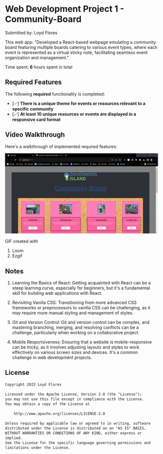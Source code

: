 # Web Development Project 1 - Community-Board

Submitted by: Loyd Flores

This web app: "Developed a React-based webpage emulating a community board featuring multiple boards catering to various event types, where each event is represented as a virtual sticky note, facilitating seamless event organization and management."

Time spent: **6** hours spent in total

## Required Features

The following **required** functionality is completed:

- [✅] **There is a unique theme for events or resources relevant to a specific community**
- [✅] **At least 10 unique resources or events are displayed in a responsive card format**


## Video Walkthrough

Here's a walkthrough of implemented required features:

<img src='src/assets/ezgif.com-video-to-gif.gif' title='Video Walkthrough' width='' alt='Video Walkthrough' />


GIF created with 
1. Loom
2. Ezgif


## Notes

1. Learning the Basics of React: Getting acquainted with React can be a steep learning curve, especially for beginners, but it's a fundamental skill for building web applications with React.

2. Revisiting Vanilla CSS: Transitioning from more advanced CSS frameworks or preprocessors to vanilla CSS can be challenging, as it may require more manual styling and management of styles.

3. Git and Version Control: Git and version control can be complex, and mastering branching, merging, and resolving conflicts can be a challenge, particularly when working on a collaborative project.

4. Mobile Responsiveness: Ensuring that a website is mobile-responsive can be tricky, as it involves adjusting layouts and styles to work effectively on various screen sizes and devices. It's a common challenge in web development projects.

## License

    Copyright 2023 Loyd Flores

    Licensed under the Apache License, Version 2.0 (the "License");
    you may not use this file except in compliance with the License.
    You may obtain a copy of the License at

        http://www.apache.org/licenses/LICENSE-2.0

    Unless required by applicable law or agreed to in writing, software
    distributed under the License is distributed on an "AS IS" BASIS,
    WITHOUT WARRANTIES OR CONDITIONS OF ANY KIND, either express or implied.
    See the License for the specific language governing permissions and
    limitations under the License.
